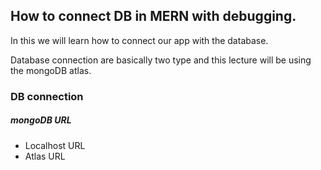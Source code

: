 ## How to connect DB in MERN with debugging.

In this we will learn how to connect  our app with the database.

Database connection are basically two type and this lecture will be using the mongoDB atlas.

### DB connection

##### mongoDB URL

* Localhost URL
* Atlas URL
